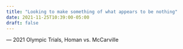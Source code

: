 ```yaml
---
title: "Looking to make something of what appears to be nothing"
date: 2021-11-25T10:39:00-05:00
draft: false
---
```

— 2021 Olympic Trials, Homan vs. McCarville
<!--more--> 

